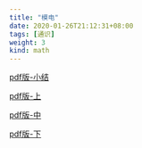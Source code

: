 ```yaml
---
title: "模电"
date: 2020-01-26T21:12:31+08:00
tags: [通识]
weight: 3
kind: math
---
```


[pdf版-小结](AC-0.pdf "下载AC-0.pdf")

[pdf版-上](AC-1.pdf "下载AC-1.pdf")

[pdf版-中](AC-2.pdf "下载AC-2.pdf")

[pdf版-下](AC-3.pdf "下载AC-3.pdf")